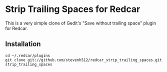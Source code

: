 # Strip Trailing Spaces for Redcar

This is a very simple clone of Gedit's "Save without trailing space" plugin for Redcar.

## Installation

    cd ~/.redcar/plugins
    git clone git://github.com/stevenh512/redcar_strip_trailing_spaces.git strip_trailing_spaces